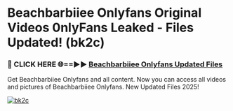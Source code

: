 # Beachbarbiiee Onlyfans Original Videos 0nlyFans Leaked - Files Updated! (bk2c)

<h3>🔴 CLICK HERE 🌐==►► <a href="https://tinyurl.com/ehrbuxhb" rel="nofollow">Beachbarbiiee Onlyfans Updated Files</a></h3>

Get Beachbarbiiee Onlyfans and all content. Now you can access all videos and pictures of Beachbarbiiee Onlyfans. New Updated Files 2025!

[![bk2c](https://i.imgur.com/lVYEuWS.gif)](https://tinyurl.com/ehrbuxhb)
